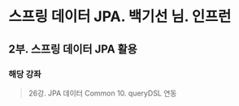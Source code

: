 # 스프링 데이터 JPA. 백기선 님. 인프런

## 2부. 스프링 데이터 JPA 활용
### 해당 강좌

> 26강. JPA 데이터 Common 10. queryDSL 연동<br>